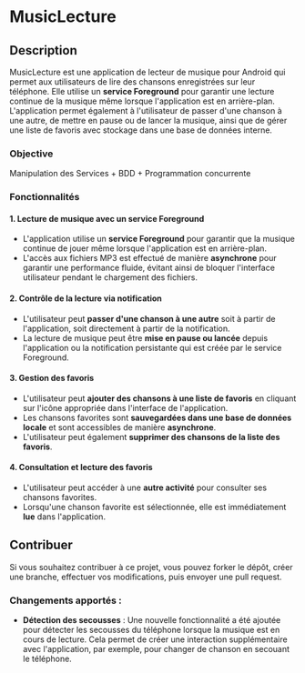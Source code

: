 # MusicLecture

## Description

MusicLecture est une application de lecteur de musique pour Android qui permet aux utilisateurs de lire des chansons enregistrées sur leur téléphone. Elle utilise un **service Foreground** pour garantir une lecture continue de la musique même lorsque l'application est en arrière-plan. L'application permet également à l'utilisateur de passer d'une chanson à une autre, de mettre en pause ou de lancer la musique, ainsi que de gérer une liste de favoris avec stockage dans une base de données interne.

### Objective
  Manipulation des Services + BDD + Programmation concurrente

### Fonctionnalités

#### 1. **Lecture de musique avec un service Foreground**

- L'application utilise un **service Foreground** pour garantir que la musique continue de jouer même lorsque l'application est en arrière-plan.
- L'accès aux fichiers MP3 est effectué de manière **asynchrone** pour garantir une performance fluide, évitant ainsi de bloquer l'interface utilisateur pendant le chargement des fichiers.

#### 2. **Contrôle de la lecture via notification**

- L'utilisateur peut **passer d'une chanson à une autre** soit à partir de l'application, soit directement à partir de la notification.
- La lecture de musique peut être **mise en pause ou lancée** depuis l'application ou la notification persistante qui est créée par le service Foreground.

#### 3. **Gestion des favoris**

- L'utilisateur peut **ajouter des chansons à une liste de favoris** en cliquant sur l'icône appropriée dans l'interface de l'application.
- Les chansons favorites sont **sauvegardées dans une base de données locale** et sont accessibles de manière **asynchrone**.
- L'utilisateur peut également **supprimer des chansons de la liste des favoris**.

#### 4. **Consultation et lecture des favoris**

- L'utilisateur peut accéder à une **autre activité** pour consulter ses chansons favorites.
- Lorsqu'une chanson favorite est sélectionnée, elle est immédiatement **lue** dans l'application.  


## Contribuer

Si vous souhaitez contribuer à ce projet, vous pouvez forker le dépôt, créer une branche, effectuer vos modifications, puis envoyer une pull request.

### Changements apportés :
- **Détection des secousses** : Une nouvelle fonctionnalité a été ajoutée pour détecter les secousses du téléphone lorsque la musique est en cours de lecture. Cela permet de créer une interaction supplémentaire avec l'application, par exemple, pour changer de chanson en secouant le téléphone.
